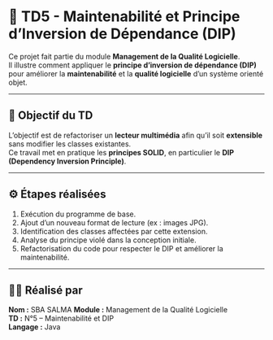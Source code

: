 # 🎯 TD5 - Maintenabilité et Principe d’Inversion de Dépendance (DIP)

Ce projet fait partie du module **Management de la Qualité Logicielle**.  
Il illustre comment appliquer le **principe d’inversion de dépendance (DIP)** pour améliorer la **maintenabilité** et la **qualité logicielle** d’un système orienté objet.

---

## 🧠 Objectif du TD

L’objectif est de refactoriser un **lecteur multimédia** afin qu’il soit **extensible** sans modifier les classes existantes.  
Ce travail met en pratique les **principes SOLID**, en particulier le **DIP (Dependency Inversion Principle)**.

---

## ⚙️ Étapes réalisées

1. Exécution du programme de base.  
2. Ajout d’un nouveau format de lecture (ex : images JPG).  
3. Identification des classes affectées par cette extension.  
4. Analyse du principe violé dans la conception initiale.  
5. Refactorisation du code pour respecter le DIP et améliorer la maintenabilité.

---
## 👩‍💻 Réalisé par

**Nom :** SBA SALMA 
**Module :** Management de la Qualité Logicielle  
**TD :** N°5 – Maintenabilité et DIP  
**Langage :** Java

